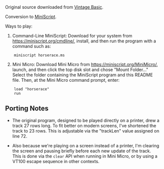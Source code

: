 Original source downloaded from [Vintage Basic](http://www.vintage-basic.net/games.html).

Conversion to [MiniScript](https://miniscript.org).

Ways to play:

1. Command-Line MiniScript:
Download for your system from https://miniscript.org/cmdline/, install, and then run the program with a command such as:

```
	miniscript horserace.ms
```
2. Mini Micro:
Download Mini Micro from https://miniscript.org/MiniMicro/, launch, and then click the top disk slot and chose "Mount Folder..."  Select the folder containing the MiniScript program and this README file.  Then, at the Mini Micro command prompt, enter:

```
	load "horserace"
	run
```

## Porting Notes

- The original program, designed to be played directly on a printer, drew a track 27 rows long.  To fit better on modern screens, I've shortened the track to 23 rows.  This is adjustable via the "trackLen" value assigned on line 72.

- Also because we're playing on a screen instead of a printer, I'm clearing the screen and pausing briefly before each new update of the track.  This is done via the `clear` API when running in Mini Micro, or by using a VT100 escape sequence in other contexts.
